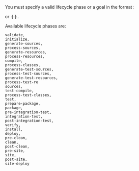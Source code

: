 You must specify a valid lifecycle phase or a goal in the format <plugin-prefix>:<goal> 

or <plugin-group-id>:<plugin-artifact-id>[:<plugin-version>]:<goal>. 

Available lifecycle phases are: 

```
validate, 
initialize, 
generate-sources, 
process-sources, 
generate-resources, 
process-resources,
compile, 
process-classes, 
generate-test-sources, 
process-test-sources, 
generate-test-resources, 
process-test-re
sources, 
test-compile, 
process-test-classes, 
test, 
prepare-package, 
package, 
pre-integration-test, 
integration-test, 
post-integration-test, 
verify, 
install, 
deploy, 
pre-clean, 
clean, 
post-clean, 
pre-site, 
site, 
post-site, 
site-deploy
```

